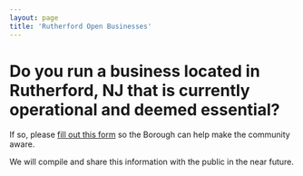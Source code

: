 ```yaml
---
layout: page
title: 'Rutherford Open Businesses'
---
```


# Do you run a business located in Rutherford, NJ that is currently operational and deemed essential? 

If so, please [fill out this form](https://docs.google.com/forms/d/e/1FAIpQLSen9t-EQO86h8tFc9LL6FDRSJPKFZBACneHimrOzkN3YprqaQ/viewform?usp=sf_link) so the Borough can help make the community aware. 


We will compile and share this information with the public in the near future. 
